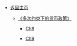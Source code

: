 - [返回主页](README)

  - [《多次约束下的货币政策》](多次约束下的货币政策/README)

    - [Ch8](https://myeconomics.cn/economics/多次约束下的货币政策/Ch8.pdf)

    - [Ch9](https://myeconomics.cn/economics/多次约束下的货币政策/Ch9.pdf)

      

